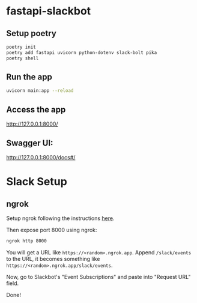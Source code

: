 # fastapi-slackbot

## Setup poetry

```bash
poetry init 
poetry add fastapi uvicorn python-dotenv slack-bolt pika
poetry shell
```

## Run the app
 
```bash
uvicorn main:app --reload
```

## Access the app

 http://127.0.0.1:8000/

## Swagger UI:

 http://127.0.0.1:8000/docs#/

# Slack Setup

## ngrok

Setup ngrok following the instructions [here](https://dashboard.ngrok.com/get-started/setup/macos/).

Then expose port 8000 using ngrok:

```bash
ngrok http 8000
```

You will get a URL like `https://<random>.ngrok.app`. Append `/slack/events` to the URL, it becomes something like `https://<random>.ngrok.app/slack/events`.

Now, go to Slackbot's "Event Subscriptions" and paste into "Request URL" field.

Done!
